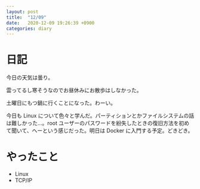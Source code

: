 ```yaml
---
layout: post
title:  "12/09"
date:   2020-12-09 19:26:39 +0900
categories: diary
---
```

# 日記

今日の天気は曇り。

雲ってるし寒そうなのでお昼休みにお散歩はしなかった。

土曜日にもつ鍋に行くことになった。わーい。

今日も Linux について色々と学んだ。パーティションとかファイルシステムの話は難しかった...。root ユーザーのパスワードを紛失したときの復旧方法を初めて聞いて、へーという感じだった。明日は Docker に入門する予定。どきどき。

# やったこと

- Linux
- TCP/IP